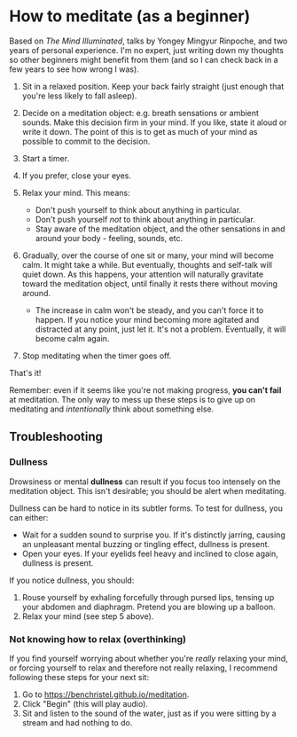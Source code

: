 # How to meditate (as a beginner)

Based on _The Mind Illuminated_, talks by Yongey Mingyur Rinpoche, and two years of personal experience. I'm no expert, just writing down my thoughts so other beginners might benefit from them (and so I can check back in a few years to see how wrong I was).

1. Sit in a relaxed position. Keep your back fairly straight (just enough that you're less likely to fall asleep).

2. Decide on a meditation object: e.g. breath sensations or ambient sounds. Make this decision firm in your mind. If you like, state it aloud or write it down. The point of this is to get as much of your mind as possible to commit to the decision.

3. Start a timer.

4. If you prefer, close your eyes.

4. Relax your mind. This means:
   - Don't push yourself to think about anything in particular.
   - Don't push yourself *not* to think about anything in particular.
   - Stay aware of the meditation object, and the other sensations in and around your body - feeling, sounds, etc.

5. Gradually, over the course of one sit or many, your mind will become calm.
It might take a while. But eventually, thoughts and self-talk will quiet down.
As this happens, your attention will naturally gravitate toward the meditation
object, until finally it rests there without moving around.

   - The increase in calm won't be steady, and you can't force it to happen. If you notice your mind becoming more agitated and distracted at any point, just let it. It's not a problem. Eventually, it will become calm again.

6. Stop meditating when the timer goes off.

That's it!

Remember: even if it seems like you're not making progress, **you can't fail** at medita&shy;tion. The only way to mess up these steps is to give up on meditating and _intentionally_ think about something else.

## Troubleshooting

### Dullness

Drowsiness or mental **dullness** can result if you focus too intensely on the meditation object. This isn't desirable; you should be alert when meditating.

Dullness can be hard to notice in its subtler forms. To test for dullness, you can either:

- Wait for a sudden sound to surprise you. If it's distinctly jarring, causing an unpleasant mental buzzing or tingling effect, dullness is present.
- Open your eyes. If your eyelids feel heavy and inclined to close again, dullness is present.

If you notice dullness, you should:

1. Rouse yourself by exhaling forcefully through pursed lips, tensing up your abdomen and diaphragm. Pretend you are blowing up a balloon.
2. Relax your mind (see step 5 above).

### Not knowing how to relax (overthinking)

If you find yourself worrying about whether you're _really_ relaxing your mind, or forcing yourself to relax and therefore not really relaxing, I recommend following these steps for your next sit:

1. Go to <https://benchristel.github.io/meditation>.
2. Click "Begin" (this will play audio).
3. Sit and listen to the sound of the water, just as if you were sitting by a stream and had nothing to do.
